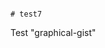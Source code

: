                                                                                                                                                                                                                                                                                                                                                                                                                                                                                                                                           # test7
Test "graphical-gist"